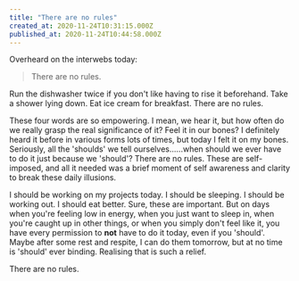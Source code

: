 ```yaml
---
title: "There are no rules"
created_at: 2020-11-24T10:31:15.000Z
published_at: 2020-11-24T10:44:58.000Z
---
```

Overheard on the interwebs today:

> There are no rules. 

Run the dishwasher twice if you don't like having to rise it beforehand. Take a shower lying down. Eat ice cream for breakfast. There are no rules.

These four words are so empowering. I mean, we hear it, but how often do we really grasp the real significance of it? Feel it in our bones? I definitely heard it before in various forms lots of times, but today I felt it on my bones. Seriously, all the 'shoulds' we tell ourselves......when should we ever have to do it just because we 'should'? There are no rules. These are self-imposed, and all it needed was a brief moment of self awareness and clarity to break these daily illusions.

I should be working on my projects today. I should be sleeping. I should be working out. I should eat better. Sure, these are important. But on days when you're feeling low in energy, when you just want to sleep in, when you're caught up in other things, or when you simply don't feel like it, you have every permission to **not** have to do it today, even if you 'should'. Maybe after some rest and respite, I can do them tomorrow, but at no time is 'should' ever binding. Realising that is such a relief.

There are no rules.
